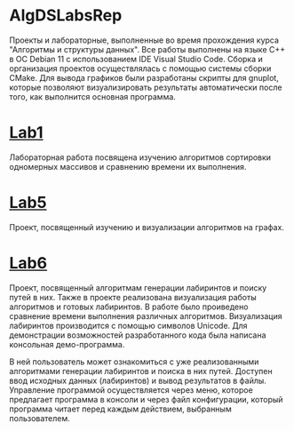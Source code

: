 # AlgDSLabsRep
Проекты и лабораторные, выполненные во время прохождения курса "Алгоритмы и структуры данных".
Все работы выполнены на языке C++ в ОС Debian 11 с использованием IDE Visual Studio Code. Сборка и организация проектов осуществлялась с помощью системы сборки CMake.
Для вывода графиков были разработаны скрипты для gnuplot, которые позволяют визуализировать результаты автоматически после того, как выполнится основная программа.


# [Lab1](https://github.com/V-o-y-a-g-e-r00/AlgDSLabsRep/tree/main/Lab1)
Лабораторная работа посвящена изучению алгоритмов сортировки одномерных массивов и сравнению времени их выполнения.

# [Lab5](https://github.com/V-o-y-a-g-e-r00/AlgDSLabsRep/tree/main/Lab5)
Проект, посвященный изучению и визуализации алгоритмов на графах.

# [Lab6](https://github.com/V-o-y-a-g-e-r00/AlgDSLabsRep/tree/main/Lab6)
Проект, посвященный алгоритмам генерации лабиринтов и поиску путей в них. Также в проекте реализована визуализация работы алгоритмов и готовых лабиринтов. В работе было проиведено сравнение времени выполнения различных алгоритмов.
Визуализация лабиринтов производится с помощью символов Unicode. 
Для демонстрации возможностей разработанного кода была написана консольная демо-программа.

В ней пользователь может ознакомиться с уже реализованными алгоритмами генерации лабиринтов и поиска в них путей. Доступен ввод исходных данных (лабиринтов) и вывод результатов в файлы. Управление программой осуществляется через меню, которое предлагает программа в консоли и через файл конфигурации, который программа читает перед каждым действием, выбранным пользователем.

